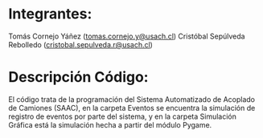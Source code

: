 # Integrantes: 
Tomás Cornejo Yáñez (tomas.cornejo.y@usach.cl)
Cristóbal Sepúlveda Rebolledo (cristobal.sepulveda.r@usach.cl)

# Descripción Código:
El código trata de la programación del Sistema Automatizado de Acoplado de Camiones (SAAC),
en la carpeta Eventos se encuentra la simulación de registro de eventos por parte del sistema,
y en la carpeta Simulación Gráfica está la simulación hecha a partir del módulo Pygame.

